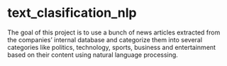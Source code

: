 # text_clasification_nlp
The goal of this project is to use a bunch of news articles extracted from the companies’ internal database and categorize them into several categories like politics, technology, sports, business and entertainment based on their content using natural language processing.
